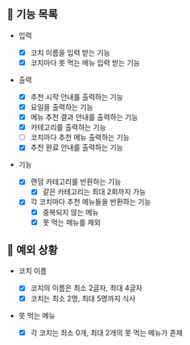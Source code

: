 ## 📄 기능 목록

- 입력

  - [x] 코치 이름을 입력 받는 기능
  - [x] 코치마다 못 먹는 메뉴 입력 받는 기능

- 출력

  - [x] 추천 시작 안내를 출력하는 기능
  - [x] 요일을 출력하는 기능
  - [x] 메뉴 추천 결과 안내를 출력하는 기능
  - [x] 카테고리를 출력하는 기능
  - [ ] 코치마다 추천 메뉴 출력하는 기능
  - [x] 추천 완료 안내를 출력하는 기능

- 기능
  - [x] 랜덤 카테고리를 반환하는 기능
    - [x] 같은 카테고리는 최대 2회까지 가능
  - [x] 각 코치마다 추천 메뉴들을 반환하는 기능
    - [x] 중복되지 않는 메뉴
    - [x] 못 먹는 메뉴를 제외

## 🎯 예외 상황

- 코치 이름

  - [x] 코치의 이름은 최소 2글자, 최대 4글자
  - [x] 코치는 최소 2명, 최대 5명까지 식사

- 못 먹는 메뉴
  - [x] 각 코치는 최소 0개, 최대 2개의 못 먹는 메뉴가 존재
